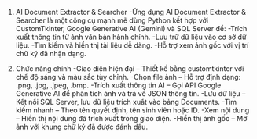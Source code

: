 1. AI Document Extractor & Searcher
-Ứng dụng AI Document Extractor & Searcher là một công cụ mạnh mẽ dùng Python kết hợp với CustomTkinter, Google Generative AI (Gemini) và SQL Server để:
-Trích xuất thông tin từ ảnh văn bản hành chính.
-Lưu trữ dữ liệu vào cơ sở dữ liệu.
-Tìm kiếm và hiển thị tài liệu dễ dàng.
-Hỗ trợ xem ảnh gốc với vị trí chữ ký đã nhận dạng.

2. Chức năng chính
-Giao diện hiện đại – Thiết kế bằng customtkinter với chế độ sáng và màu sắc tùy chỉnh.
-Chọn file ảnh – Hỗ trợ định dạng: .png, .jpg, .jpeg, .bmp.
-Trích xuất thông tin AI – Gọi API Google Generative AI để phân tích ảnh và trả về JSON thông tin.
-Lưu dữ liệu – Kết nối SQL Server, lưu dữ liệu trích xuất vào bảng Documents.
-Tìm kiếm nhanh – Theo tên quyết định, tên sinh viên hoặc ID.
-Xem nội dung – Hiển thị nội dung đã trích xuất trong giao diện.
-Hiển thị ảnh gốc – Mở ảnh với khung chữ ký đã được đánh dấu.
